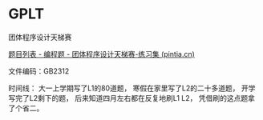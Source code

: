 # GPLT

团体程序设计天梯赛

[题目列表 - 编程题 - 团体程序设计天梯赛-练习集 (pintia.cn)](https://pintia.cn/problem-sets/994805046380707840/problems/type/7?page=0)

文件编码：GB2312

时间线：
大一上学期写了L1的80道题，
寒假在家里写了L2的二十多道题，
开学写完了L2剩下的题，
后来知道四月左右都在反复地刷L1 L2，
凭借刷的这点题拿了个省二。
